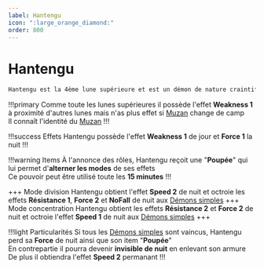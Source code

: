 ```yaml
---
label: Hantengu
icon: ":large_orange_diamond:"
order: 800
---
```


# Hantengu

```txt
Hantengu est la 4ème lune supérieure et est un démon de nature craintif
```

!!!primary
Comme toute les lunes supérieures il possède l'effet **Weakness 1** à proximité d'autres lunes mais n'as plus effet si [Muzan](./muzan) change de camp <br>
Il connaît l'identité du [Muzan](./muzan)
!!!

!!!success Effets
Hantengu possède l'effet **Weakness 1** de jour et **Force 1** la nuit
!!!

!!!warning Items
À l'annonce des rôles, Hantengu reçoit une "**Poupée**" qui lui permet d'**alterner les modes** de ses effets <br>
Ce pouvoir peut être utilisé toute les **15 minutes**
!!!

+++ Mode division
Hantengu obtient l'effet **Speed 2** de nuit et octroie les effets **Résistance 1**, **Force 2** et **NoFall** de nuit aux [Démons simples](./demon_simple)
+++ Mode concentration
Hantengu obtient les effets **Résistance 2** et **Force 2** de nuit et octroie l'effet **Speed 1** de nuit aux [Démons simples](./demon_simple)
+++

!!!light Particularités
Si tous les [Démons simples](./demon_simple) sont vaincus, Hantengu perd sa **Force** de nuit ainsi que son item "**Poupée**"<br>
En contrepartie il pourra devenir **invisible de nuit** en enlevant son armure <br>
De plus il obtiendra l'effet **Speed 2** permanant
!!!






